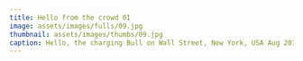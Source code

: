```yaml
---
title: Hello from the crowd 01
image: assets/images/fulls/09.jpg
thumbnail: assets/images/thumbs/09.jpg
caption: Hello, the charging Bull on Wall Street, New York, USA Aug 2017
---
```

